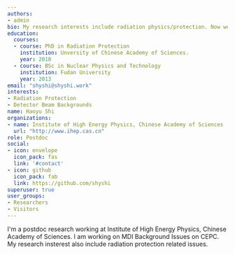 ```yaml
---
authors:
- admin
bio: My research interests include radiation physics/protection. Now working on MDI Backgrounds on CEPC.
education:
  courses:
  - course: PhD in Radiation Protection
    institution: Unversity of Chinese Academy of Sciences.
    year: 2018
  - course: BSc in Nuclear Physics and Technology
    institution: Fudan University
    year: 2013
email: "shyshi@shyshi.work"
interests:
- Radiation Protection
- Detector Beam Backgrounds
name: Haoyu Shi
organizations:
- name: Institute of High Energy Physics, Chinese Academy of Sciences
  url: "http://www.ihep.cas.cn"
role: Postdoc
social:
- icon: envelope
  icon_pack: fas
  link: '#contact'
- icon: github
  icon_pack: fab
  link: https://github.com/shyshi
superuser: true
user_groups:
- Researchers
- Visitors
---
```


I'm a postdoc research working at Institute of High Energy Physics, Chinese Academy of Sciences. I am working on MDI Background Issues on CEPC. My research insterest also include radiation protection related issues. 
